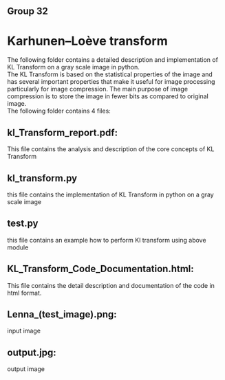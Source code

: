 ## Group 32
# Karhunen–Loève transform 
The following folder contains a detailed description and implementation of KL Transform on a gray scale image in python.  
The KL Transform is based on the statistical properties of the image and has several important properties that make it useful for image processing particularly for image compression. The main purpose of image compression is to store the image in fewer bits as compared to original image.  
The following folder contains 4 files:
## kl_Transform_report.pdf:
This file contains the analysis and description of the core concepts of KL Transform

## kl_transform.py
this file contains the implementation of KL Transform in python on a gray scale image
## test.py
this file contains an example how to perform Kl transform using above module 
## KL_Transform_Code_Documentation.html:
This file contains the detail description and documentation of the code in html format.
## Lenna_(test_image).png:
input image
## output.jpg:
output image
